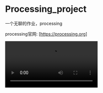 # Processing_project
一个无聊的作业，processing

processing官网: [https://processing.org]

<video src="sources/1.mp4">
